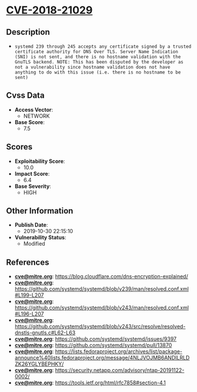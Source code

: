 
# [CVE-2018-21029](https://blog.cloudflare.com/dns-encryption-explained/)

## Description

- `systemd 239 through 245 accepts any certificate signed by a trusted certificate authority for DNS Over TLS. Server Name Indication (SNI) is not sent, and there is no hostname validation with the GnuTLS backend. NOTE: This has been disputed by the developer as not a vulnerability since hostname validation does not have anything to do with this issue (i.e. there is no hostname to be sent)`

## Cvss Data

- **Access Vector**:
  - NETWORK
- **Base Score**:
  - 7.5

## Scores

- **Exploitability Score**:
  - 10.0
- **Impact Score**:
  - 6.4
- **Base Severity**:
  - HIGH

## Other Information

- **Publish Date**:
  - 2019-10-30 22:15:10
- **Vulnerability Status**:
  - Modified

## References

- **cve@mitre.org**: https://blog.cloudflare.com/dns-encryption-explained/
- **cve@mitre.org**: https://github.com/systemd/systemd/blob/v239/man/resolved.conf.xml#L199-L207
- **cve@mitre.org**: https://github.com/systemd/systemd/blob/v243/man/resolved.conf.xml#L196-L207
- **cve@mitre.org**: https://github.com/systemd/systemd/blob/v243/src/resolve/resolved-dnstls-gnutls.c#L62-L63
- **cve@mitre.org**: https://github.com/systemd/systemd/issues/9397
- **cve@mitre.org**: https://github.com/systemd/systemd/pull/13870
- **cve@mitre.org**: https://lists.fedoraproject.org/archives/list/package-announce%40lists.fedoraproject.org/message/4NLJVOJMB6ANDILRLDZK26YGLYBEPHKY/
- **cve@mitre.org**: https://security.netapp.com/advisory/ntap-20191122-0002/
- **cve@mitre.org**: https://tools.ietf.org/html/rfc7858#section-4.1
